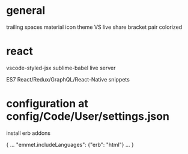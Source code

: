 # general
trailing spaces
material icon theme
VS live share
bracket pair colorized



# react 
vscode-styled-jsx
sublime-babel
live server

ES7 React/Redux/GraphQL/React-Native snippets




# configuration at  config/Code/User/settings.json

install erb addons

{
    ...
    "emmet.includeLanguages": {"erb": "html"}
    ...
}
